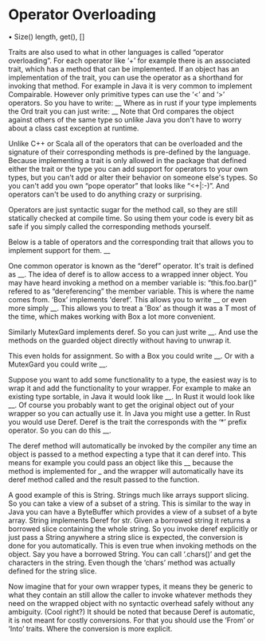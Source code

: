 # Operator Overloading

  • Size() length, get(), []

Traits are also used to what in other languages is called “operator overloading”. For each operator like ‘+’ for example there is an associated trait, which has a method that can be implemented. If an object has an implementation of the trait, you can use the operator as a shorthand for invoking that method. For example in Java it is very common to implement Compairable. However only primitive types can use the ‘<’ and ‘>’ operators. So you have to write:
__
Where as in rust if your type implements the Ord trait you can just write:
__
Note that Ord compares the object against others of the same type so unlike Java you don't have to worry about a class cast exception at runtime.

Unlike C++ or Scala all of the operators that can be overloaded and the signature of their corresponding methods is pre-defined by the language. Because implementing a trait is only allowed in the package that defined either the trait or the type you can add support for operators to your own types, but you can't add or alter their behavior on someone else's types. So you can't add you own “pope operator” that looks like “<+|:-)”. And operators can't be used to do anything crazy or surprising.

Operators are just syntactic sugar for the method call, so they are still statically checked at compile time. So using them your code is every bit as safe if you simply called the corresponding methods yourself. 

Below is a table of operators and the corresponding trait that allows you to implement support for them.
__


One common operator is known as the “deref” operator. It's trait is defined as __. The idea of deref is to allow access to a wrapped inner object. You may have heard invoking a method on a member variable is: “this.foo.bar()” refered to as “dereferencing” the member variable. This is where the name comes from. ‘Box’ implements 'deref’. This allows you to write __ or even more simply __. This allows you to treat a 'Box<T>’ as though it was a T most of the time, which makes working with Box a lot more convenient.

Similarly MutexGard implements deref. So you can just write __. And use the methods on the guarded object directly without having to unwrap it. 



This even holds for assignment. So with a Box you could write __. Or with a MutexGard you could write __.

Suppose you want to add some functionality to a type, the easiest way is to wrap it and add the functionality to your wrapper. For example to make an existing type sortable, in Java it would look like __. In Rust it would look like __. Of course you probably want to get the original object out of your wrapper so you can actually use it. In Java you might use a getter. In Rust you would use Deref. Deref is the trait the corresponds with the ‘*’ prefix operator. So you can do this __. 

The deref method will automatically be invoked by the compiler any time an object is passed to a method expecting a type that it can deref into. This means for example you could pass an object like this __ because the method is implemented for _ and the wrapper will automatically have its deref method called and the result passed to the function. 

A good example of this is String. Strings much like arrays support slicing. So you can take a view of a subset of a string. This is similar to the way in Java you can have a ByteBuffer which provides a view of a subset of a byte array. String implements Deref for str. Given a borrowed string it returns a borrowed slice containing the whole string. So you invoke deref explicitly or just pass a String anywhere a string slice is expected, the conversion is done for you automatically. This is even true when invoking methods on the object. Say you have a borrowed String. You can call ‘.chars()’ and get the characters in the string. Even though the ‘chars’ method was actually defined for the string slice. 

Now imagine that for your own wrapper types, it means they be generic to what they contain an still allow the caller to invoke whatever methods they need on the wrapped object with no syntactic overhead safely without any ambiguity. (Cool right?) It should be noted that because Deref is automatic, it is not meant for costly conversions. For that you should use the ‘From’ or ‘Into’ traits. Where the conversion is more explicit. 

